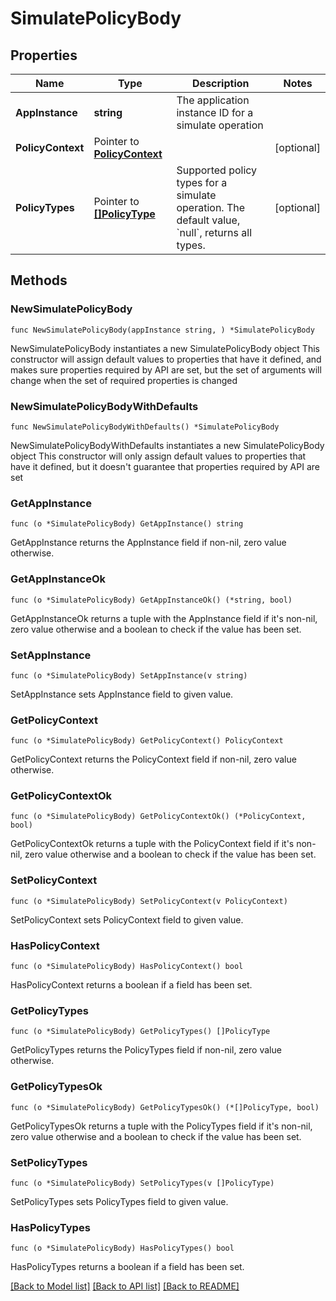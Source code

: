 # SimulatePolicyBody

## Properties

Name | Type | Description | Notes
------------ | ------------- | ------------- | -------------
**AppInstance** | **string** | The application instance ID for a simulate operation | 
**PolicyContext** | Pointer to [**PolicyContext**](PolicyContext.md) |  | [optional] 
**PolicyTypes** | Pointer to [**[]PolicyType**](PolicyType.md) | Supported policy types for a simulate operation. The default value, &#x60;null&#x60;, returns all types. | [optional] 

## Methods

### NewSimulatePolicyBody

`func NewSimulatePolicyBody(appInstance string, ) *SimulatePolicyBody`

NewSimulatePolicyBody instantiates a new SimulatePolicyBody object
This constructor will assign default values to properties that have it defined,
and makes sure properties required by API are set, but the set of arguments
will change when the set of required properties is changed

### NewSimulatePolicyBodyWithDefaults

`func NewSimulatePolicyBodyWithDefaults() *SimulatePolicyBody`

NewSimulatePolicyBodyWithDefaults instantiates a new SimulatePolicyBody object
This constructor will only assign default values to properties that have it defined,
but it doesn't guarantee that properties required by API are set

### GetAppInstance

`func (o *SimulatePolicyBody) GetAppInstance() string`

GetAppInstance returns the AppInstance field if non-nil, zero value otherwise.

### GetAppInstanceOk

`func (o *SimulatePolicyBody) GetAppInstanceOk() (*string, bool)`

GetAppInstanceOk returns a tuple with the AppInstance field if it's non-nil, zero value otherwise
and a boolean to check if the value has been set.

### SetAppInstance

`func (o *SimulatePolicyBody) SetAppInstance(v string)`

SetAppInstance sets AppInstance field to given value.


### GetPolicyContext

`func (o *SimulatePolicyBody) GetPolicyContext() PolicyContext`

GetPolicyContext returns the PolicyContext field if non-nil, zero value otherwise.

### GetPolicyContextOk

`func (o *SimulatePolicyBody) GetPolicyContextOk() (*PolicyContext, bool)`

GetPolicyContextOk returns a tuple with the PolicyContext field if it's non-nil, zero value otherwise
and a boolean to check if the value has been set.

### SetPolicyContext

`func (o *SimulatePolicyBody) SetPolicyContext(v PolicyContext)`

SetPolicyContext sets PolicyContext field to given value.

### HasPolicyContext

`func (o *SimulatePolicyBody) HasPolicyContext() bool`

HasPolicyContext returns a boolean if a field has been set.

### GetPolicyTypes

`func (o *SimulatePolicyBody) GetPolicyTypes() []PolicyType`

GetPolicyTypes returns the PolicyTypes field if non-nil, zero value otherwise.

### GetPolicyTypesOk

`func (o *SimulatePolicyBody) GetPolicyTypesOk() (*[]PolicyType, bool)`

GetPolicyTypesOk returns a tuple with the PolicyTypes field if it's non-nil, zero value otherwise
and a boolean to check if the value has been set.

### SetPolicyTypes

`func (o *SimulatePolicyBody) SetPolicyTypes(v []PolicyType)`

SetPolicyTypes sets PolicyTypes field to given value.

### HasPolicyTypes

`func (o *SimulatePolicyBody) HasPolicyTypes() bool`

HasPolicyTypes returns a boolean if a field has been set.


[[Back to Model list]](../README.md#documentation-for-models) [[Back to API list]](../README.md#documentation-for-api-endpoints) [[Back to README]](../README.md)


